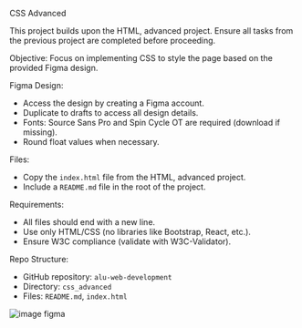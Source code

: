 CSS Advanced

This project builds upon the HTML, advanced project. Ensure all tasks from the previous project are completed before proceeding.

Objective: Focus on implementing CSS to style the page based on the provided Figma design.

Figma Design:
- Access the design by creating a Figma account.
- Duplicate to drafts to access all design details.
- Fonts: Source Sans Pro and Spin Cycle OT are required (download if missing).
- Round float values when necessary.

Files:
- Copy the `index.html` file from the HTML, advanced project.
- Include a `README.md` file in the root of the project.

Requirements:
- All files should end with a new line.
- Use only HTML/CSS (no libraries like Bootstrap, React, etc.).
- Ensure W3C compliance (validate with W3C-Validator).

Repo Structure:
- GitHub repository: `alu-web-development`
- Directory: `css_advanced`
- Files: `README.md`, `index.html`

![image figma](https://github.com/Yvette334/alu-web-development/blob/master/html_advanced/images/hp.png)
